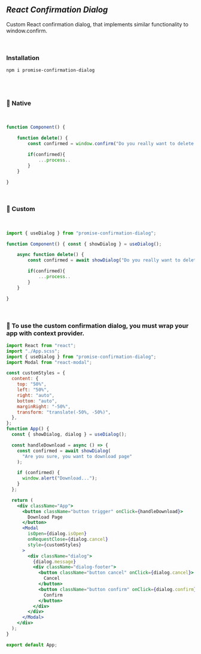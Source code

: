## **_React Confirmation Dialog_**

Custom React confirmation dialog, that implements similar functionality to window.confirm. <br>

<br>

### Installation

`npm i promise-confirmation-dialog`

<br>

<br>

### 💩 Native

<br>

```jsx
function Component() {

    function delete() {
        const confirmed = window.confirm("Do you really want to delete 📦?")

        if(confirmed){
            ...process..
        }
    }

}

```

<br>

### 🚀 Custom

<br>

```jsx
import { useDialog } from "promise-confirmation-dialog";

function Component() { const { showDialog } = useDialog();

    async function delete() {
        const confirmed = await showDialog("Do you really want to delete 📦"?)

        if(confirmed){
            ...process..
        }
    }

}

```

<br>

### 🚚 To use the custom confirmation dialog, you must wrap your app with context provider.

```jsx
import React from "react";
import "./App.scss";
import { useDialog } from "promise-confirmation-dialog";
import Modal from "react-modal";

const customStyles = {
  content: {
    top: "50%",
    left: "50%",
    right: "auto",
    bottom: "auto",
    marginRight: "-50%",
    transform: "translate(-50%, -50%)",
  },
};
function App() {
  const { showDialog, dialog } = useDialog();

  const handleDownload = async () => {
    const confirmed = await showDialog(
      "Are you sure, you want to download page"
    );

    if (confirmed) {
      window.alert("Download...");
    }
  };

  return (
    <div className="App">
      <button className="button trigger" onClick={handleDownload}>
        Download Page
      </button>
      <Modal
        isOpen={dialog.isOpen}
        onRequestClose={dialog.cancel}
        style={customStyles}
      >
        <div className="dialog">
          {dialog.message}
          <div className="dialog-footer">
            <button className="button cancel" onClick={dialog.cancel}>
              Cancel
            </button>
            <button className="button confirm" onClick={dialog.confirm}>
              Confirm
            </button>
          </div>
        </div>
      </Modal>
    </div>
  );
}

export default App;
```
